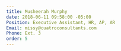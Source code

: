 ```yaml
---
title: Musheerah Murphy
date: 2018-06-11 09:58:00 -05:00
Position: Executive Assistant, HR, AP, AR
Email: missy@cuatroconsultants.com
Phone: Ext. 3
order: 5
---
```



